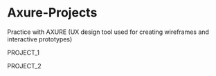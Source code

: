 # Axure-Projects

Practice with AXURE (UX design tool used for creating wireframes and interactive prototypes)

PROJECT_1

PROJECT_2
